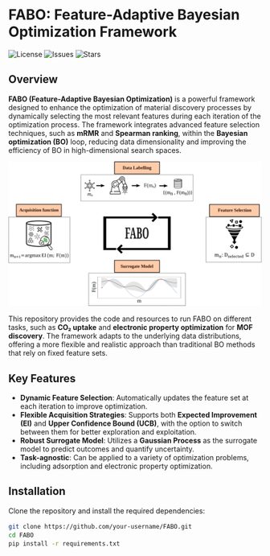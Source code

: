 # FABO: Feature-Adaptive Bayesian Optimization Framework

![License](https://img.shields.io/github/license/Mahyar-rajabi94/FABO) ![Issues](https://img.shields.io/github/issues/Mahyar-rajabi94/FABO) ![Stars](https://img.shields.io/github/stars/Mahyar-rajabi94/FABO)

## Overview

**FABO (Feature-Adaptive Bayesian Optimization)** is a powerful framework designed to enhance the optimization of material discovery processes by dynamically selecting the most relevant features during each iteration of the optimization process. The framework integrates advanced feature selection techniques, such as **mRMR** and **Spearman ranking**, within the **Bayesian optimization (BO)** loop, reducing data dimensionality and improving the efficiency of BO in high-dimensional search spaces.

![Project Demo](figures/1.svg)


This repository provides the code and resources to run FABO on different tasks, such as **CO₂ uptake** and **electronic property optimization** for **MOF discovery**. The framework adapts to the underlying data distributions, offering a more flexible and realistic approach than traditional BO methods that rely on fixed feature sets.

## Key Features

- **Dynamic Feature Selection**: Automatically updates the feature set at each iteration to improve optimization.
- **Flexible Acquisition Strategies**: Supports both **Expected Improvement (EI)** and **Upper Confidence Bound (UCB)**, with the option to switch between them for better exploration and exploitation.
- **Robust Surrogate Model**: Utilizes a **Gaussian Process** as the surrogate model to predict outcomes and quantify uncertainty.
- **Task-agnostic**: Can be applied to a variety of optimization problems, including adsorption and electronic property optimization.
  
## Installation

Clone the repository and install the required dependencies:

```bash
git clone https://github.com/your-username/FABO.git
cd FABO
pip install -r requirements.txt

